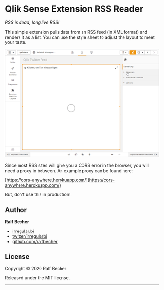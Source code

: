 Qlik Sense Extension RSS Reader
===============================

*RSS is dead, long live RSS!*

This simple extension pulls data from an RSS feed (in XML format) and renders it as a list. You can use the style sheet to adjust the layout to meet your taste.

![RSS Feed in Qlik Sense](QlikSenseRss.gif)

Since most RSS sites will give you a CORS error in the browser, you will need a proxy in between. An example proxy can be found here:

[https://cors-anywhere.herokuapp.com/](https://cors-anywhere.herokuapp.com/)

But, don't use this in production!

## Author

**Ralf Becher**

* [irregular.bi](http://irregular.bi)
* [twitter/irregularbi](http://twitter.com/irregularbi)
* [github.com/ralfbecher](http://github.com/ralfbecher)

## License

Copyright © 2020 Ralf Becher

Released under the MIT license.

***